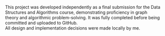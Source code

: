 This project was developed independently as a final submission for the Data Structures and Algorithms course, demonstrating proficiency in graph theory and algorithmic problem-solving.
It was fully completed before being committed and uploaded to GitHub.  
All design and implementation decisions were made locally by me.